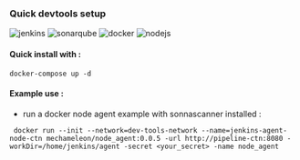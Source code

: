 ### Quick devtools setup 

![jenkins](https://img.shields.io/badge/Jenkins-Pipelines-D24939?logo=jenkins)
![sonarqube](https://img.shields.io/badge/Sonarqube-CodeSafety-4E9BCD?logo=sonarqube)
![docker](https://img.shields.io/badge/Docker-Environment-2496ED?logo=docker)
![nodejs](https://img.shields.io/badge/NodeJS-JenkinsAgent-5FA04E?logo=nodedotjs)

#### Quick install with : 

```
docker-compose up -d
```

#### Example use : 

- run a docker node agent example with sonnascanner installed :

```
 docker run --init --network=dev-tools-network --name=jenkins-agent-node-ctn mechameleon/node_agent:0.0.5 -url http://pipeline-ctn:8080 -workDir=/home/jenkins/agent -secret <your_secret> -name node_agent
```
